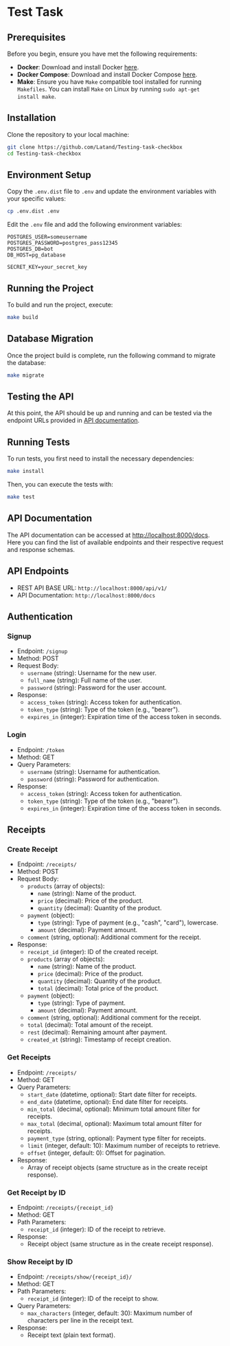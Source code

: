 # Test Task

## Prerequisites

Before you begin, ensure you have met the following requirements:

- **Docker**: Download and install Docker [here](https://docs.docker.com/get-docker/).
- **Docker Compose**: Download and install Docker Compose [here](https://docs.docker.com/compose/install/).
- **Make**: Ensure you have `Make` compatible tool installed for running `Makefiles`. You can install `Make` on Linux by running `sudo apt-get install make`.

## Installation

Clone the repository to your local machine:

```bash
git clone https://github.com/Latand/Testing-task-checkbox
cd Testing-task-checkbox
```


## Environment Setup

Copy the `.env.dist` file to `.env` and update the environment variables with your specific values:

```bash
cp .env.dist .env
```

Edit the `.env` file and add the following environment variables:

```
POSTGRES_USER=someusername
POSTGRES_PASSWORD=postgres_pass12345
POSTGRES_DB=bot
DB_HOST=pg_database

SECRET_KEY=your_secret_key
```

## Running the Project

To build and run the project, execute:

```bash
make build
```

## Database Migration

Once the project build is complete, run the following command to migrate the database:

```bash
make migrate
```

## Testing the API

At this point, the API should be up and running and can be tested via the endpoint URLs provided in [API documentation](http://localhost:8000/docs).

## Running Tests

To run tests, you first need to install the necessary dependencies:

```bash
make install
```

Then, you can execute the tests with:

```bash
make test
```


## API Documentation

The API documentation can be accessed at [http://localhost:8000/docs](http://localhost:8000/docs).
Here you can find the list of available endpoints and their respective request and response schemas.

## API Endpoints
- REST API BASE URL: `http://localhost:8000/api/v1/`
- API Documentation: `http://localhost:8000/docs`

## Authentication

### Signup

- Endpoint: `/signup`
- Method: POST
- Request Body:
  - `username` (string): Username for the new user.
  - `full_name` (string): Full name of the user.
  - `password` (string): Password for the user account.
- Response:
  - `access_token` (string): Access token for authentication.
  - `token_type` (string): Type of the token (e.g., "bearer").
  - `expires_in` (integer): Expiration time of the access token in seconds.

### Login

- Endpoint: `/token`
- Method: GET
- Query Parameters:
  - `username` (string): Username for authentication.
  - `password` (string): Password for authentication.
- Response:
  - `access_token` (string): Access token for authentication.
  - `token_type` (string): Type of the token (e.g., "bearer").
  - `expires_in` (integer): Expiration time of the access token in seconds.

## Receipts

### Create Receipt

- Endpoint: `/receipts/`
- Method: POST
- Request Body:
  - `products` (array of objects):
    - `name` (string): Name of the product.
    - `price` (decimal): Price of the product.
    - `quantity` (decimal): Quantity of the product.
  - `payment` (object):
    - `type` (string): Type of payment (e.g., "cash", "card"), lowercase.
    - `amount` (decimal): Payment amount.
  - `comment` (string, optional): Additional comment for the receipt.
- Response:
  - `receipt_id` (integer): ID of the created receipt.
  - `products` (array of objects):
    - `name` (string): Name of the product.
    - `price` (decimal): Price of the product.
    - `quantity` (decimal): Quantity of the product.
    - `total` (decimal): Total price of the product.
  - `payment` (object):
    - `type` (string): Type of payment.
    - `amount` (decimal): Payment amount.
  - `comment` (string, optional): Additional comment for the receipt.
  - `total` (decimal): Total amount of the receipt.
  - `rest` (decimal): Remaining amount after payment.
  - `created_at` (string): Timestamp of receipt creation.

### Get Receipts

- Endpoint: `/receipts/`
- Method: GET
- Query Parameters:
  - `start_date` (datetime, optional): Start date filter for receipts.
  - `end_date` (datetime, optional): End date filter for receipts.
  - `min_total` (decimal, optional): Minimum total amount filter for receipts.
  - `max_total` (decimal, optional): Maximum total amount filter for receipts.
  - `payment_type` (string, optional): Payment type filter for receipts.
  - `limit` (integer, default: 10): Maximum number of receipts to retrieve.
  - `offset` (integer, default: 0): Offset for pagination.
- Response:
  - Array of receipt objects (same structure as in the create receipt response).

### Get Receipt by ID

- Endpoint: `/receipts/{receipt_id}`
- Method: GET
- Path Parameters:
  - `receipt_id` (integer): ID of the receipt to retrieve.
- Response:
  - Receipt object (same structure as in the create receipt response).

### Show Receipt by ID

- Endpoint: `/receipts/show/{receipt_id}/`
- Method: GET
- Path Parameters:
  - `receipt_id` (integer): ID of the receipt to show.
- Query Parameters:
  - `max_characters` (integer, default: 30): Maximum number of characters per line in the receipt text.
- Response:
  - Receipt text (plain text format).

